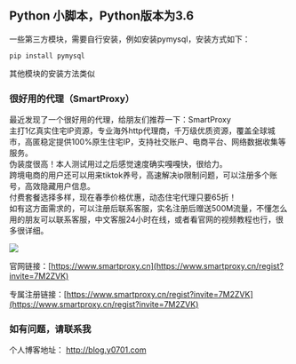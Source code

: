 ## Python 小脚本，Python版本为3.6

一些第三方模块，需要自行安装，例如安装pymysql，安装方式如下：

```
pip install pymysql
```

其他模块的安装方法类似

### 很好用的代理（SmartProxy）

最近发现了一个很好用的代理，给朋友们推荐一下：SmartProxy  
主打1亿真实住宅IP资源，专业海外http代理商，千万级优质资源，覆盖全球城市，高匿稳定提供100%原生住宅IP，支持社交账户、电商平台、网络数据收集等服务。  
伪装度很高！本人测试用过之后感觉速度确实嘎嘎快，很给力。  
跨境电商的用户还可以用来tiktok养号，高速解决ip限制问题，可以注册多个账号，高效隐藏用户信息。  
付费套餐选择多样，现在春季价格优惠，动态住宅代理只要65折！  
如有这方面需求的，可以注册后联系客服，实名注册后赠送500M流量，不懂怎么用的朋友可以联系客服，中文客服24小时在线，或者看官网的视频教程也行，很多很详细。

![](https://image-static.segmentfault.com/131/930/131930173-642ad4d42b5dc_fix732)

官网链接：[https://www.smartproxy.cn](https://www.smartproxy.cn/regist?invite=7M2ZVK)

专属注册链接：[https://www.smartproxy.cn/regist?invite=7M2ZVK](https://www.smartproxy.cn/regist?invite=7M2ZVK)

### 如有问题，请联系我

个人博客地址： http://blog.y0701.com
